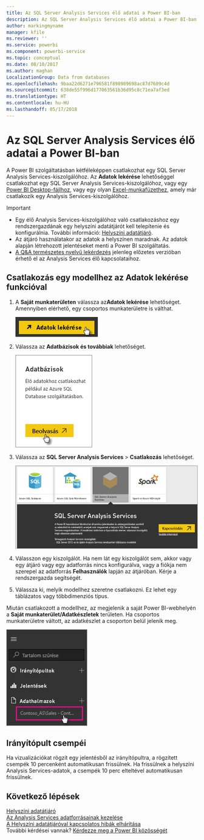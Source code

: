 ```yaml
---
title: Az SQL Server Analysis Services élő adatai a Power BI-ban
description: Az SQL Server Analysis Services élő adatai a Power BI-ban. Ez egy vállalati átjáróhoz konfigurált adatforrásban történik.
author: markingmyname
manager: kfile
ms.reviewer: ''
ms.service: powerbi
ms.component: powerbi-service
ms.topic: conceptual
ms.date: 08/10/2017
ms.author: maghan
LocalizationGroup: Data from databases
ms.openlocfilehash: 9baa22d6271e796581f898989698ac87d7609c4d
ms.sourcegitcommit: 638de55f996d177063561b36d95c8c71ea7af3ed
ms.translationtype: HT
ms.contentlocale: hu-HU
ms.lasthandoff: 05/17/2018
---
```

# <a name="sql-server-analysis-services-live-data-in-power-bi"></a>Az SQL Server Analysis Services élő adatai a Power BI-ban
A Power BI szolgáltatásban kétféleképpen csatlakozhat egy SQL Server Analysis Services-kiszolgálóhoz. Az **Adatok lekérése** lehetőséggel csatlakozhat egy SQL Server Analysis Services-kiszolgálóhoz, vagy egy [Power BI Desktop-fájlhoz](service-desktop-files.md), vagy egy olyan [Excel-munkafüzethez](service-excel-workbook-files.md), amely már csatlakozik egy Analysis Services-kiszolgálóhoz.

 >[!IMPORTANT]
 >* Egy élő Analysis Services-kiszolgálóhoz való csatlakozáshoz egy rendszergazdának egy helyszíni adatátjárót kell telepítenie és konfigurálnia. További információ: [Helyszíni adatátjáró](service-gateway-onprem.md).
 >* Az átjáró használatakor az adatok a helyszínen maradnak.  Az adatok alapján létrehozott jelentéseket menti a Power BI szolgáltatás. 
 >* [A Q&A természetes nyelvű lekérdezés](service-q-and-a-direct-query.md) jelenleg előzetes verzióban érhető el az Analysis Services élő kapcsolataihoz.

## <a name="to-connect-to-a-model-from-get-data"></a>Csatlakozás egy modellhez az Adatok lekérése funkcióval
1. A **Saját munkaterületen** válassza az**Adatok lekérése** lehetőséget. Amennyiben elérhető, egy csoportos munkaterületre is válthat.
   
   ![](media/sql-server-analysis-services-tabular-data/connecttoas_getdatabutton.png)
2. Válassza az **Adatbázisok és továbbiak** lehetőséget.
   
   ![](media/sql-server-analysis-services-tabular-data/connecttoas_getdata_1.png)
3. Válassza az **SQL Server Analysis Services** > **Csatlakozás** lehetőséget. 
   
   ![](media/sql-server-analysis-services-tabular-data/connecttoas_getdata_2.png)
4. Válasszon egy kiszolgálót. Ha nem lát egy kiszolgálót sem, akkor vagy egy átjáró vagy egy adatforrás nincs konfigurálva, vagy a fiókja nem szerepel az adatforrás **Felhasználók** lapján az átjáróban. Kérje a rendszergazda segítségét.
5. Válassza ki, melyik modellhez szeretne csatlakozni. Ez lehet egy táblázatos vagy többdimenziós típus.

Miután csatlakozott a modellhez, az megjelenik a saját Power BI-webhelyén a **Saját munkaterület/Adatkészletek** területen. Ha csoportos munkaterületre váltott, az adatkészlet a csoporton belül jelenik meg.

![](media/sql-server-analysis-services-tabular-data/connecttoas_dataset_5.png)

## <a name="dashboard-tiles"></a>Irányítópult csempéi
Ha vizualizációkat rögzít egy jelentésből az irányítópultra, a rögzített csempék 10 percenként automatikusan frissülnek. Ha frissülnek a helyszíni Analysis Services-adatok, a csempék 10 perc elteltével automatikusan frissülnek.

## <a name="next-steps"></a>Következő lépések
[Helyszíni adatátjáró](service-gateway-onprem.md)  
[Az Analysis Services adatforrásainak kezelése](service-gateway-enterprise-manage-ssas.md)  
[A Helyszíni adatátjáróval kapcsolatos hibák elhárítása](service-gateway-onprem-tshoot.md)  
További kérdései vannak? [Kérdezze meg a Power BI közösségét](http://community.powerbi.com/)

